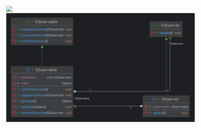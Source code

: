 [![](https://markdown-videos-api.jorgenkh.no/youtube/_BpmfnqjgzQ)](https://www.youtube.com/watch?v=_BpmfnqjgzQ)
![img.png](observer.png)